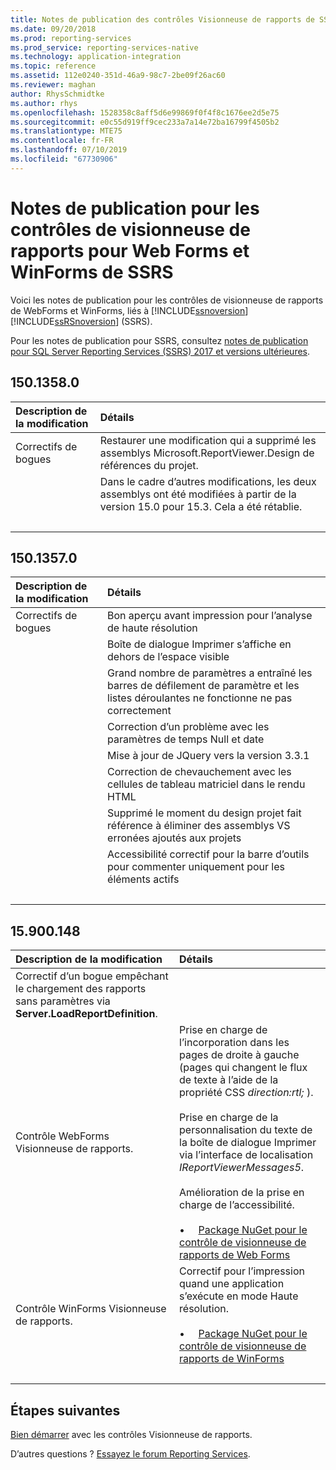 ```yaml
---
title: Notes de publication des contrôles Visionneuse de rapports de SSRS
ms.date: 09/20/2018
ms.prod: reporting-services
ms.prod_service: reporting-services-native
ms.technology: application-integration
ms.topic: reference
ms.assetid: 112e0240-351d-46a9-98c7-2be09f26ac60
ms.reviewer: maghan
author: RhysSchmidtke
ms.author: rhys
ms.openlocfilehash: 1528358c8aff5d6e99869f0f4f8c1676ee2d5e75
ms.sourcegitcommit: e0c55d919ff9cec233a7a14e72ba16799f4505b2
ms.translationtype: MTE75
ms.contentlocale: fr-FR
ms.lasthandoff: 07/10/2019
ms.locfileid: "67730906"
---
```

# <a name="release-notes-for-the-report-viewer-controls-for-webforms-and-winforms-of-ssrs"></a>Notes de publication pour les contrôles de visionneuse de rapports pour Web Forms et WinForms de SSRS

Voici les notes de publication pour les contrôles de visionneuse de rapports de WebForms et WinForms, liés à [!INCLUDE[ssnoversion](../../includes/ssnoversion-md.md)] [!INCLUDE[ssRSnoversion](../../includes/ssrsnoversion-md.md)] (SSRS).

Pour les notes de publication pour SSRS, consultez [notes de publication pour SQL Server Reporting Services (SSRS) 2017 et versions ultérieures](../release-notes-reporting-services.md).

## <a name="15013580"></a>150.1358.0
| Description de la modification | Détails |
| :----------------- | :------ |
| Correctifs de bogues | Restaurer une modification qui a supprimé les assemblys Microsoft.ReportViewer.Design de références du projet. |
|           | Dans le cadre d’autres modifications, les deux assemblys ont été modifiées à partir de la version 15.0 pour 15.3. Cela a été rétablie. |
| &nbsp; | &nbsp; |

## <a name="15013570"></a>150.1357.0
| Description de la modification | Détails |
| :----------------- | :------ |
| Correctifs de bogues  | Bon aperçu avant impression pour l’analyse de haute résolution |
|            | Boîte de dialogue Imprimer s’affiche en dehors de l’espace visible |
|            | Grand nombre de paramètres a entraîné les barres de défilement de paramètre et les listes déroulantes ne fonctionne ne pas correctement |
|            | Correction d’un problème avec les paramètres de temps Null et date |
|            | Mise à jour de JQuery vers la version 3.3.1 |
|            | Correction de chevauchement avec les cellules de tableau matriciel dans le rendu HTML |
|            | Supprimé le moment du design projet fait référence à éliminer des assemblys VS erronées ajoutés aux projets |
|            | Accessibilité correctif pour la barre d’outils pour commenter uniquement pour les éléments actifs |
| &nbsp; | &nbsp; |

## <a name="15900148"></a>15.900.148

| Description de la modification | Détails |
| :----------------- | :------ |
| Correctif d’un bogue empêchant le chargement des rapports sans paramètres via **Server.LoadReportDefinition**. | &nbsp; |
| Contrôle WebForms Visionneuse de rapports. | Prise en charge de l’incorporation dans les pages de droite à gauche (pages qui changent le flux de texte à l’aide de la propriété CSS *direction:rtl;* ).<br/><br/>Prise en charge de la personnalisation du texte de la boîte de dialogue Imprimer via l’interface de localisation *IReportViewerMessages5*.<br/><br/>Amélioration de la prise en charge de l’accessibilité.<br/><br/>&bull; &nbsp; &nbsp; [Package NuGet pour le contrôle de visionneuse de rapports de Web Forms](https://www.nuget.org/packages/Microsoft.ReportingServices.ReportViewerControl.Webforms/150.900.148) |
| Contrôle WinForms Visionneuse de rapports. | Correctif pour l’impression quand une application s’exécute en mode Haute résolution.<br/><br/>&bull; &nbsp; &nbsp; [Package NuGet pour le contrôle de visionneuse de rapports de WinForms](https://www.nuget.org/packages/Microsoft.ReportingServices.ReportViewerControl.Winforms/150.900.148) |
| &nbsp; | &nbsp; |

## <a name="next-steps"></a>Étapes suivantes

[Bien démarrer](integrating-reporting-services-using-reportviewer-controls-get-started.md) avec les contrôles Visionneuse de rapports.

D’autres questions ? [Essayez le forum Reporting Services](https://go.microsoft.com/fwlink/?LinkId=620231).
